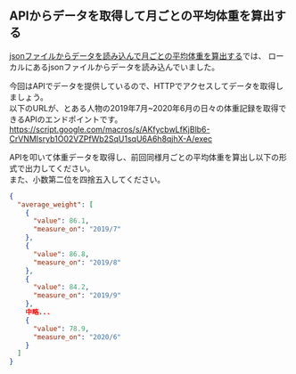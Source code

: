 ## APIからデータを取得して月ごとの平均体重を算出する

[jsonファイルからデータを読み込んで月ごとの平均体重を算出する](../weight-json/question.md)では、 ローカルにあるjsonファイルからデータを読み込んでいました。
 
今回はAPIでデータを提供しているので、HTTPでアクセスしてデータを取得しましょう。  
以下のURLが、とある人物の2019年7月~2020年6月の日々の体重記録を取得できるAPIのエンドポイントです。  
https://script.google.com/macros/s/AKfycbwLfKjBlb6-CrVNMIsryb1O02VZPfWb2SqU1sqU6A6h8qjhX-A/exec

APIを叩いて体重データを取得し、前回同様月ごとの平均体重を算出し以下の形式で出力してください。  
また、小数第二位を四捨五入してください。

```json
{
  "average_weight": [
    {
      "value": 86.1,
      "measure_on": "2019/7"
    },
    {
      "value": 86.8,
      "measure_on": "2019/8"
    },
    {
      "value": 84.2,
      "measure_on": "2019/9"
    },
    中略...
    {
      "value": 78.9,
      "measure_on": "2020/6"
    }
  ]
}
```
